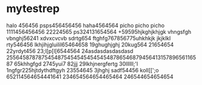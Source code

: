 # mytestrep
halo 456456
psps456456456
haha4564564
picho picho picho
1111456456456
22224565
ps324131654564
+59595hjkghjkhjgk
vhngsfgh
vbnghj56241
xdvxcvcvb
sdrtg654
ftghfg767856775uhkhkjk
jkjklkl
rty546456
lkhjihjgluilil65464658
19ghughjghj
20kug564
21654654
22yrdyt456
23;l[p[l[6544564
24asdasdasdasdasd
25564587878754548754545454545454878654687945641315789656116587
65khhgfgd
2745yui7
82jjj
29lkhjnergfertg
30llllll;'l
1ngfgr225hjtdythdftgyh
23554645
3jhghj
sadf54456
koll[[';o
652114564654441641
234654564654465464
246544654654654
